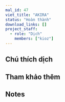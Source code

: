 ```yaml
---
mal_id: 47
viet_title: "AKIRA"
status: "Hoàn thành"
download_links: []
project_staff:
  - role: "Dịch"
    members: ["kioz"]
---
```


## Chú thích dịch



## Tham khảo thêm



## Notes